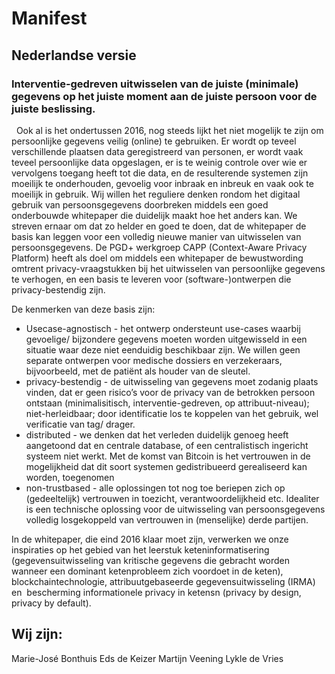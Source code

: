 # Manifest
## Nederlandse versie
### Interventie-gedreven uitwisselen van de juiste (minimale)  gegevens op het juiste moment aan de juiste persoon voor de juiste beslissing.
 
Ook al is het ondertussen 2016, nog steeds lijkt het niet mogelijk te zijn om persoonlijke gegevens veilig (online) te gebruiken. Er wordt op teveel verschillende plaatsen data geregistreerd van personen, er wordt vaak teveel persoonlijke data opgeslagen, er is te weinig controle over wie er vervolgens toegang heeft tot die data, en de resulterende systemen zijn moeilijk te onderhouden, gevoelig voor inbraak en inbreuk en vaak ook te moeilijk in gebruik.
Wij willen het reguliere denken rondom het digitaal gebruik van persoonsgegevens doorbreken middels een goed onderbouwde whitepaper die duidelijk maakt hoe het anders kan. We streven ernaar om dat zo helder en goed te doen, dat de whitepaper de basis kan leggen voor een volledig nieuwe manier van uitwisselen van persoonsgegevens.
De PGD+ werkgroep CAPP (Context-Aware Privacy Platform) heeft als doel om middels een whitepaper de bewustwording omtrent privacy-vraagstukken bij het uitwisselen van persoonlijke gegevens te verhogen, en een basis te leveren voor (software-)ontwerpen die privacy-bestendig zijn.

De kenmerken van deze basis zijn:
* Usecase-agnostisch - het ontwerp ondersteunt use-cases waarbij gevoelige/ bijzondere gegevens moeten worden uitgewisseld in een situatie waar deze niet eenduidig beschikbaar zijn. We willen geen separate ontwerpen voor medische dossiers en verzekeraars, bijvoorbeeld, 
met de patiënt als houder van de sleutel. 
* privacy-bestendig - de uitwisseling van gegevens moet zodanig plaats vinden, dat er geen risico’s voor de privacy van de betrokken persoon ontstaan (minimalisitisch, interventie-gedreven, op attribuut-niveau);
niet-herleidbaar; door identificatie los te koppelen van het gebruik, wel verificatie van tag/ drager. 
* distributed - we denken dat het verleden duidelijk genoeg heeft aangetoond dat en centrale database, of een centralistisch ingericht systeem niet werkt. Met de komst van Bitcoin is het vertrouwen in de mogelijkheid dat dit soort systemen gedistribueerd gerealiseerd kan worden, toegenomen
* non-trustbased - alle oplossingen tot nog toe beriepen zich op (gedeeltelijk) vertrouwen in toezicht, verantwoordelijkheid etc. Idealiter is een technische oplossing voor de uitwisseling van persoonsgegevens volledig losgekoppeld van vertrouwen in (menselijke) derde partijen.

In de whitepaper, die eind 2016 klaar moet zijn, verwerken we onze inspiraties op het gebied van het leerstuk keteninformatisering (gegevensuitwisseling van kritische gegevens die gebracht worden wanneer een dominant ketenprobleem zich voordoet in de keten), blockchaintechnologie, attribuutgebaseerde gegevensuitwisseling (IRMA) en  bescherming informationele privacy in ketensn (privacy by design, privacy by default).

## Wij zijn:
Marie-José Bonthuis
Eds de Keizer
Martijn Veening
Lykle de Vries
